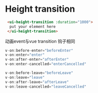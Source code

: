 # Height transition

<height-transition-index></height-transition-index>


 ```html
  <ui-height-transition :duration="1000">
   put your element here
  </ui-height-transition>
 ```




动画event与vue transition 钩子相同

```javascript
v-on:before-enter="beforeEnter"
v-on:enter="enter"
v-on:after-enter="afterEnter"
v-on:enter-cancelled="enterCancelled"

v-on:before-leave="beforeLeave"
v-on:leave="leave"
v-on:after-leave="afterLeave"
v-on:leave-cancelled="leaveCancelled"
```
